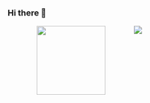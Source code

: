 ### Hi there 👋
<div align="center" style="display:flex;"> <img style="flex: 1" height="137px" src="https://github-readme-stats.vercel.app/api?username=voile-source&hide_title=true&hide_border=true&show_icons=true&line_height=21" /><img style="flex: 1" src="https://github-readme-stats.vercel.app/api/top-langs/?username=voile-source&hide_title=true&hide_border=true&layout=compact&langs_count=6" /> </div>


<!--
**voile-source/voile-source** is a ✨ _special_ ✨ repository because its `README.md` (this file) appears on your GitHub profile.

Here are some ideas to get you started:

- 🔭 I’m currently working on ...
- 🌱 I’m currently learning ...
- 👯 I’m looking to collaborate on ...
- 🤔 I’m looking for help with ...
- 💬 Ask me about ...
- 📫 How to reach me: ...
- 😄 Pronouns: ...
- ⚡ Fun fact: ...
-->
